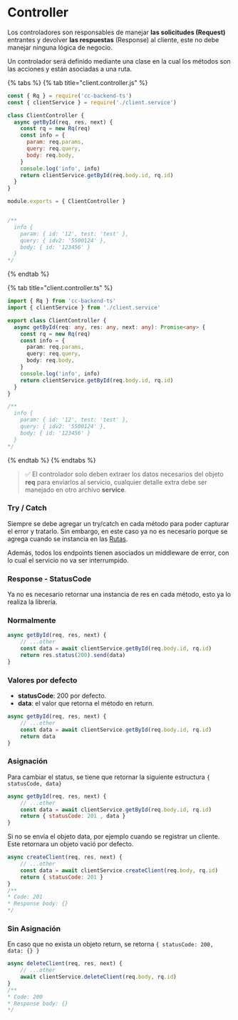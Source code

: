 # Controller

Los controladores son responsables de manejar **las solicitudes (Request)** entrantes y devolver **las respuestas** (Response) al cliente, este no debe manejar ninguna lógica de negocio.

Un controlador será definido mediante una clase en la cual los métodos son las acciones y están asociadas a una ruta.

{% tabs %}
{% tab title="client.controller.js" %}
```javascript
const { Rq } = require('cc-backend-ts')
const { clientService } = require('./client.service')

class ClientController {
  async getById(req, res, next) {
    const rq = new Rq(req)
    const info = {
      param: req.params,
      query: req.query,
      body: req.body,
    }
    console.log('info', info)
    return clientService.getById(req.body.id, rq.id)
  }
}

module.exports = { ClientController }


/**
  info {
    param: { id: '12', test: 'test' },
    query: { idv2: '5500124' },
    body: { id: '123456' }
  }
*/
```
{% endtab %}

{% tab title="client.controller.ts" %}
```typescript
import { Rq } from 'cc-backend-ts'
import { clientService } from './client.service'

export class ClientController {
  async getById(req: any, res: any, next: any): Promise<any> {
    const rq = new Rq(req)
    const info = {
      param: req.params,
      query: req.query,
      body: req.body,
    }
    console.log('info', info)
    return clientService.getById(req.body.id, rq.id)
  }
}

/**
  info {
    param: { id: '12', test: 'test' },
    query: { idv2: '5500124' },
    body: { id: '123456' }
  }
*/
```
{% endtab %}
{% endtabs %}

> ✅ El controlador solo deben extraer los datos necesarios del objeto **req** para enviarlos al servicio, cualquier detalle extra debe ser manejado en otro archivo **service**.

### Try / Catch

Siempre se debe agregar un try/catch en cada método para poder capturar el error y tratarlo. Sin embargo, en este caso ya no es necesario porque se agrega cuando se instancia en las [Rutas](../routes.md#controller).

Además, todos los endpoints tienen asociados un middleware de error, con lo cual el servicio no va ser interrumpido.

### Response - StatusCode

Ya no es necesario retornar una instancia de res en cada método, esto ya lo realiza la librería.

### **Normalmente**

```javascript
async getById(req, res, next) {
    // ...other
    const data = await clientService.getById(req.body.id, rq.id)
    return res.status(200).send(data)
}
```

### **Valores por defecto**

* **statusCode**: 200 por defecto.
* **data**: el valor que retorna el método en return.

```javascript
async getById(req, res, next) {
    // ...other
    const data = await clientService.getById(req.body.id, rq.id)
    return data
}
```

### **Asignación**

Para cambiar el status, se tiene que retornar la siguiente estructura `{ statusCode, data}`

```javascript
async getById(req, res, next) {
    // ...other
    const data = await clientService.getById(req.body.id, rq.id)
    return { statusCode: 201 , data }
}
```

Si no se envía el objeto data, por ejemplo cuando se registrar un cliente. Este retornara un objeto vació por defecto.

```javascript
async createClient(req, res, next) {
    // ...other
    const data = await clientService.createClient(req.body, rq.id)
    return { statusCode: 201 }
}
/**
* Code: 201
* Response body: {}
*/
```

### Sin Asignación

En caso que no exista un objeto return, se retorna `{ statusCode: 200, data: {} }`

```javascript
async deleteClient(req, res, next) {
    // ...other
    await clientService.deleteClient(req.body, rq.id)
}
/**
* Code: 200
* Response body: {}
*/
```

